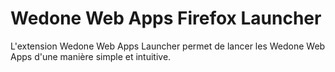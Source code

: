 # Wedone Web Apps Firefox Launcher
L'extension Wedone Web Apps Launcher permet de lancer les Wedone Web Apps d'une manière simple et intuitive.
